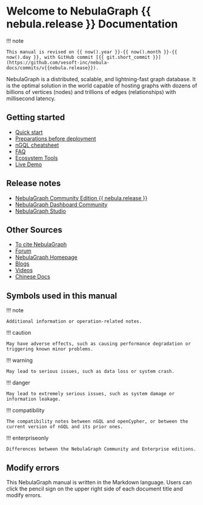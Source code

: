 # Welcome to NebulaGraph {{ nebula.release }} Documentation

!!! note

    This manual is revised on {{ now().year }}-{{ now().month }}-{{ now().day }}, with GitHub commit [{{ git.short_commit }}](https://github.com/vesoft-inc/nebula-docs/commits/v{{nebula.release}}).

NebulaGraph is a distributed, scalable, and lightning-fast graph database. It is the optimal solution in the world capable of hosting graphs with dozens of billions of vertices (nodes) and trillions of edges (relationships) with millisecond latency.

## Getting started

* [Quick start](2.quick-start/1.quick-start-workflow.md)
* [Preparations before deployment](4.deployment-and-installation/1.resource-preparations.md)
* [nGQL cheatsheet](2.quick-start/6.cheatsheet-for-ngql.md)
* [FAQ](20.appendix/0.FAQ.md)
* [Ecosystem Tools](20.appendix/6.eco-tool-version.md)
* [Live Demo](https://www.nebula-graph.io/demo)

## Release notes

- [NebulaGraph Community Edition {{ nebula.release }}](20.appendix/release-notes/nebula-comm-release-note.md)
- [NebulaGraph Dashboard Community](20.appendix/release-notes/dashboard-comm-release-note.md)
- [NebulaGraph Studio](20.appendix/release-notes/studio-release-note.md)


## Other Sources

- [To cite NebulaGraph](https://arxiv.org/abs/2206.07278)
- [Forum](https://github.com/vesoft-inc/nebula/discussions)
- [NebulaGraph Homepage](https://nebula-graph.io/)
- [Blogs](https://nebula-graph.io/posts/)
- [Videos](https://www.youtube.com/channel/UC73V8q795eSEMxDX4Pvdwmw)
- [Chinese Docs](https://docs.nebula-graph.com.cn/)

## Symbols used in this manual

<!-- 
This manual has over 40 cautions.
This manual has over 30 dangers.
This manual has over 80 compatibilities and corresponding tips.
-->

!!! note

    Additional information or operation-related notes.

!!! caution

    May have adverse effects, such as causing performance degradation or triggering known minor problems.

!!! warning

    May lead to serious issues, such as data loss or system crash.

!!! danger

    May lead to extremely serious issues, such as system damage or information leakage.

!!! compatibility

    The compatibility notes between nGQL and openCypher, or between the current version of nGQL and its prior ones. 

!!! enterpriseonly

    Differences between the NebulaGraph Community and Enterprise editions.

## Modify errors
 
This NebulaGraph manual is written in the Markdown language. Users can click the pencil sign on the upper right side of each document title and modify errors.
